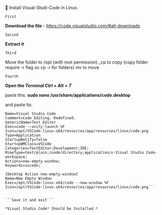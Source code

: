 🐧 Install Visual-Studi-Code in Linux.

```First```

**Download the file** - https://code.visualstudio.com/#alt-downloads

```Secind```

**Extract it**

```Third```

Move the folder to /opt (with root permission) 
_cp <source> <dest> to copy (copy folder require -r flag so cp -r <source> <dest> for folders)
mv <source> <dest> to move
  
```Fourth```
  
**Open the *Terminal* _Ctrl + Alt + T_** 
  
 paste this:
      **sudo nano /usr/share/applications/code.desktop** 
  
  and paste tis:
  
```Desktop Entry]
Name=Visual Studio Code
Comment=Code Editing. Redefined.
GenericName=Text Editor
Exec=code --unity-launch %F
Icon=/opt/VSCode-linux-x64/resources/app/resources/linux/code.png
Type=Application
StartupNotify=false
StartupWMClass=VSCode
Categories=TextEditor;Development;IDE;
MimeType=text/plain;inode/directory;application/x-Visual Studio Code-workspace;
Actions=new-empty-window;
Keywords=vscode;

[Desktop Action new-empty-window]
Name=New Empty Window
Exec=/opt/VSCode-linux-x64/code --new-window %F
Icon=/opt/VSCode-linux-x64/resources/app/resources/linux/code.png```
 
  
```Save it and exit```
  
*Visual Studio Code* Should be Installed.* 



